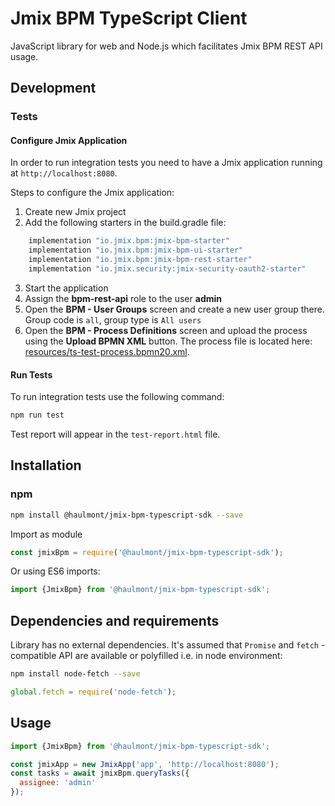 # Jmix BPM TypeScript Client

JavaScript library for web and Node.js which facilitates Jmix BPM REST API usage.

## Development

### Tests

#### Configure Jmix Application

In order to run integration tests you need to have a Jmix application running at `http://localhost:8080`.

Steps to configure the Jmix application:

1. Create new Jmix project
1. Add the following starters in the build.gradle file:
```groovy
    implementation "io.jmix.bpm:jmix-bpm-starter"
    implementation "io.jmix.bpm:jmix-bpm-ui-starter"
    implementation "io.jmix.bpm:jmix-bpm-rest-starter"
    implementation "io.jmix.security:jmix-security-oauth2-starter"
```
3. Start the application
3. Assign the **bpm-rest-api** role to the user **admin**
3. Open the **BPM - User Groups** screen and create a new user group there. Group code is `all`, group type is `All users`
3. Open the **BPM - Process Definitions** screen and upload the process using the **Upload BPMN XML** button. The process file is located here: [resources/ts-test-process.bpmn20.xml](resources/ts-test-process.bpmn20.xml).

#### Run Tests

To run integration tests use the following command:

```bash
npm run test
```

Test report will appear in the `test-report.html` file.
 
## Installation

### npm

```bash
npm install @haulmont/jmix-bpm-typescript-sdk --save
```
Import as module  
```javascript
const jmixBpm = require('@haulmont/jmix-bpm-typescript-sdk');
```

Or using ES6 imports:

```javascript
import {JmixBpm} from '@haulmont/jmix-bpm-typescript-sdk';
```

## Dependencies and requirements
Library has no external dependencies. It's assumed that `Promise` and `fetch` -compatible API are available 
or polyfilled i.e. in node environment:
  
```bash
npm install node-fetch --save
```

```javascript
global.fetch = require('node-fetch');
```

## Usage

```javascript
import {JmixBpm} from '@haulmont/jmix-bpm-typescript-sdk';

const jmixApp = new JmixApp('app', 'http://localhost:8080');
const tasks = await jmixBpm.queryTasks({
  assignee: 'admin'
});
```